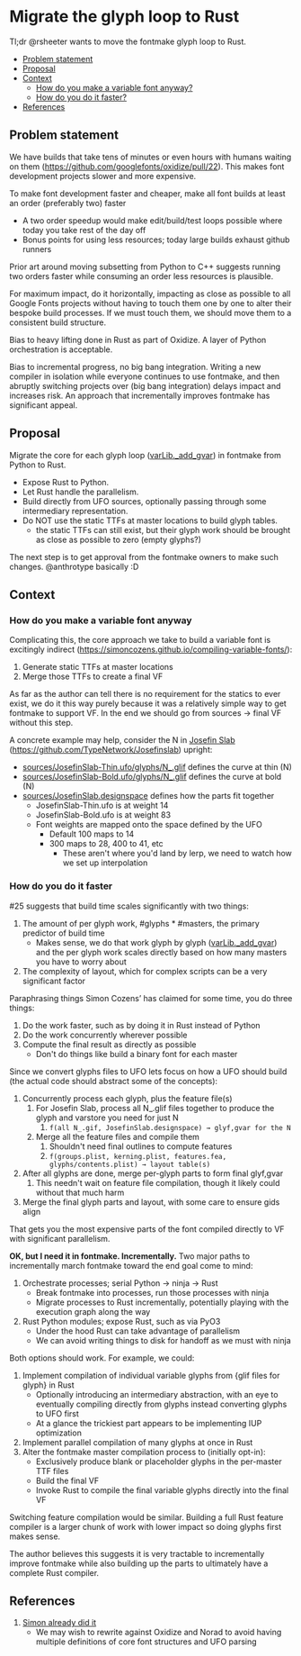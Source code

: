 # Migrate the glyph loop to Rust

Tl;dr @rsheeter wants to move the fontmake glyph loop to Rust. 

* [Problem statement](#problem-statement)
* [Proposal](#proposal)
* [Context](#context)
   * [How do you make a variable font anyway?](#how-do-you-make-a-variable-font-anyway)
   * [How do you do it faster?](#how-do-you-build-faster)
* [References](#references)

## Problem statement
We have builds that take tens of minutes or even hours with humans waiting on them (https://github.com/googlefonts/oxidize/pull/22).
This makes font development projects slower and more expensive.

To make font development faster and cheaper, make all font builds at least an order (preferably two) faster

   * A two order speedup would make edit/build/test loops possible where today you take rest of the day off
   * Bonus points for using less resources; today large builds exhaust github runners

Prior art around moving subsetting from Python to C++ suggests running two orders faster while consuming an order less resources is plausible.

For maximum impact, do it horizontally, impacting as close as possible to all Google Fonts projects without having to touch them one by one to alter their bespoke build processes. If we must touch them, we should move them to a consistent build structure.

Bias to heavy lifting done in Rust as part of Oxidize. A layer of Python orchestration is acceptable.

Bias to incremental progress, no big bang integration.
Writing a new compiler in isolation while everyone continues to use fontmake, and then abruptly switching projects over
(big bang integration) delays impact and increases risk.
An approach that incrementally improves fontmake has significant appeal.

## Proposal

Migrate the core for each glyph loop
([varLib._add_gvar](https://github.com/fonttools/fonttools/blob/455158f2bfd9eae2135a5f85bb96549a545cac82/Lib/fontTools/varLib/__init__.py#L222))
in fontmake from Python to Rust.

* Expose Rust to Python.
* Let Rust handle the parallelism.
* Build directly from UFO sources, optionally passing through some intermediary representation.
* Do NOT use the static TTFs at master locations to build glyph tables.
  * the static TTFs can still exist, but their glyph work should be brought as close as possible to zero (empty glyphs?)

The next step is to get approval from the fontmake owners to make such changes. @anthrotype basically :D

## Context

### How do you make a variable font anyway

Complicating this, the core approach we take to build a variable font is excitingly indirect (https://simoncozens.github.io/compiling-variable-fonts/):

   1. Generate static TTFs at master locations
   1. Merge those TTFs to create a final VF

As far as the author can tell there is no requirement for the statics to ever exist, we do it this way purely because
it was a relatively simple way to get fontmake to support VF. In the end we should go from sources → final VF without this step.

A concrete example may help, consider the N in [Josefin Slab](https://fonts.google.com/specimen/Josefin+Slab)
(https://github.com/TypeNetwork/Josefinslab) upright:

* [sources/JosefinSlab-Thin.ufo/glyphs/N_.glif](https://github.com/davelab6/josefinslab/blob/master/sources/JosefinSlab-Thin.ufo/glyphs/N_.glif) defines the curve at thin (N)
* [sources/JosefinSlab-Bold.ufo/glyphs/N_.glif](https://github.com/davelab6/josefinslab/blob/master/sources/JosefinSlab-Bold.ufo/glyphs/N_.glif) defines the curve at bold (N)
* [sources/JosefinSlab.designspace](https://github.com/davelab6/josefinslab/blob/master/sources/JosefinSlab.designspace) defines how the parts fit together
   * JosefinSlab-Thin.ufo is at weight 14
   * JosefinSlab-Bold.ufo is at weight 83
   * Font weights are mapped onto the space defined by the UFO
      * Default 100 maps to 14
      * 300 maps to 28, 400 to 41, etc
         * These aren't where you'd land by lerp, we need to watch how we set up interpolation

### How do you do it faster

#25 suggests that build time scales significantly with two things:

1. The amount of per glyph work, #glyphs * #masters, the primary predictor of build time
   * Makes sense, we do that work glyph by glyph ([varLib._add_gvar](https://github.com/fonttools/fonttools/blob/455158f2bfd9eae2135a5f85bb96549a545cac82/Lib/fontTools/varLib/__init__.py#L222)) and the per glyph work scales directly based on how many masters you have to worry about
1. The complexity of layout, which for complex scripts can be a very significant factor

Paraphrasing things Simon Cozens’ has claimed for some time, you do three things:

1. Do the work faster, such as by doing it in Rust instead of Python
1. Do the work concurrently wherever possible
1. Compute the final result as directly as possible
   * Don't do things like build a binary font for each master

Since we convert glyphs files to UFO lets focus on how a UFO should build (the actual code should abstract some of the concepts):

1. Concurrently process each glyph, plus the feature file(s)
   1. For Josefin Slab, process all N_.glif files together to produce the glyph and varstore you need for just N
      1. `f(all N_.gif, JosefinSlab.designspace) → glyf,gvar for the N`
   1. Merge all the feature files and compile them
      1. Shouldn't need final outlines to compute features
      1. `f(groups.plist, kerning.plist, features.fea, glyphs/contents.plist) → layout table(s)`
1. After all glyphs are done, merge per-glyph parts to form final glyf,gvar
   1. This needn't wait on feature file compilation, though it likely could without that much harm
1. Merge the final glyph parts and layout, with some care to ensure gids align

That gets you the most expensive parts of the font compiled directly to VF with significant parallelism.

**OK, but I need it in fontmake. Incrementally.**
Two major paths to incrementally march fontmake toward the end goal come to mind:

1. Orchestrate processes; serial Python → ninja → Rust
   * Break fontmake into processes, run those processes with ninja
   * Migrate processes to Rust incrementally, potentially playing with the execution graph along the way
1. Rust Python modules; expose Rust, such as via PyO3
   * Under the hood Rust can take advantage of parallelism
   * We can avoid writing things to disk for handoff as we must with ninja

Both options should work. For example, we could:

1. Implement compilation of individual variable glyphs  from {glif files for glyph} in Rust
   * Optionally introducing an intermediary abstraction, with an eye to eventually compiling directly from glyphs instead converting glyphs to UFO first
   * At a glance the trickiest part appears to be implementing IUP optimization
1. Implement parallel compilation of many glyphs at once in Rust
1. Alter the fontmake master compilation process to (initially opt-in):
   * Exclusively produce blank or placeholder glyphs in the per-master TTF files
   * Build the final VF
   * Invoke Rust to compile the final variable glyphs directly into the final VF

Switching feature compilation would be similar. Building a full Rust feature compiler is a larger chunk of work with lower impact so doing glyphs first makes sense.

The author believes this suggests it is very tractable to incrementally improve fontmake while also building up the parts to ultimately have a complete Rust compiler. 

## References

1. [Simon already did it](https://github.com/simoncozens/rust-font-tools/blob/723a47c6b92dc2dfcdcb558627f7549edb26d13b/fonticulus/src/buildbasic.rs#L94-L154.)
   * We may wish to rewrite against Oxidize and Norad to avoid having multiple definitions of core font structures and UFO parsing